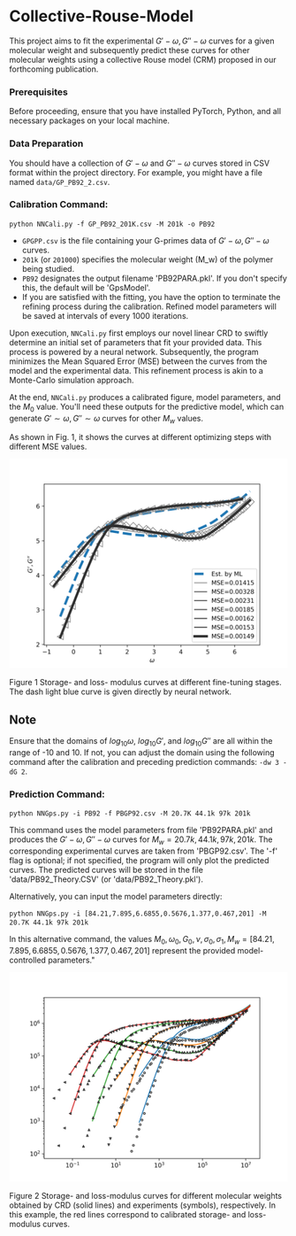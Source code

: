 # Collective-Rouse-Model
This project aims to fit the experimental $G'-\omega,G''-\omega$ curves for a given molecular weight and subsequently predict these curves for other molecular weights using a collective Rouse model (CRM) proposed in our forthcoming publication.

### Prerequisites

Before proceeding, ensure that you have installed PyTorch, Python, and all necessary packages on your local machine.

### Data Preparation

You should have a collection of $G'-\omega$ and $G''-\omega$ curves stored in CSV format within the project directory. For example, you might have a file named `data/GP_PB92_2.csv`.

### Calibration Command:

```
python NNCali.py -f GP_PB92_201K.csv -M 201k -o PB92
```

- `GPGPP.csv` is the file containing your G-primes data of $G'-\omega,G''-\omega$ curves.
- `201k` (or `201000`) specifies the molecular weight (M_w) of the polymer being studied.
- `PB92` designates the output filename 'PB92PARA.pkl'. If you don't specify this, the default will be 'GpsModel'.
- If you are satisfied with the fitting, you have the option to terminate the refining process during the calibration. Refined model parameters will be saved at intervals of every 1000 iterations.

Upon execution, `NNCali.py` first employs our novel linear CRD to swiftly determine an initial set of parameters that fit your provided data. This process is powered by a neural network. Subsequently, the program minimizes the Mean Squared Error (MSE) between the curves from the model and the experimental data. This refinement process is akin to a Monte-Carlo simulation approach.

At the end, `NNCali.py` produces a calibrated figure, model parameters, and the $M_0$ value. You'll need these outputs for the predictive model, which can generate $G'\sim\omega,G''\sim\omega$ curves for other $M_w$ values.

As shown in Fig. 1, it shows the curves at different optimizing steps with different MSE values.

![fig1](PB92_MSEs.png)

Figure 1 Storage- and loss- modulus curves at different fine-tuning stages. The dash light blue curve is given directly by neural network.

## Note

Ensure that the domains of $log_{10}\omega$, $log_{10}G'$, and $log_{10}G''$ are all within the range of -10 and 10. If not, you can adjust the domain using the following command after the calibration and preceding prediction commands: `-dw 3 -dG 2`.

### Prediction Command:

```
python NNGps.py -i PB92 -f PBGP92.csv -M 20.7K 44.1k 97k 201k
```

This command uses the model parameters from file 'PB92PARA.pkl' and produces the $G'-\omega,G''-\omega$ curves for $M_w=20.7k, 44.1k, 97k, 201k$. The corresponding experimental curves are taken from 'PBGP92.csv'. The '-f' flag is optional; if not specified, the program will only plot the predicted curves. The predicted curves will be stored in the file 'data/PB92_Theory.CSV' (or 'data/PB92_Theory.pkl').

Alternatively, you can input the model parameters directly:

```
python NNGps.py -i [84.21,7.895,6.6855,0.5676,1.377,0.467,201] -M 20.7K 44.1k 97k 201k
```

In this alternative command, the values 
$M_0,\omega_0,G_0,\nu,\sigma_0,\sigma_1,M_w=[84.21,7.895,6.6855,0.5676,1.377,0.467,201]$ represent the provided model-controlled parameters."

![fig2](PB92.png)

Figure 2 Storage- and loss-modulus curves for different molecular weights obtained by CRD (solid lines) and experiments (symbols), respectively. In this example, the red lines correspond to calibrated storage- and loss-modulus curves.
